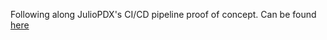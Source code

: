 Following along JulioPDX's CI/CD pipeline proof of concept. Can be found [here](https://github.com/JulioPDX/ci_cd_dev)
